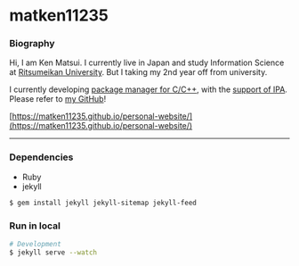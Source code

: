 # matken11235

### Biography
Hi, I am Ken Matsui.
I currently live in Japan and study Information Science at [Ritsumeikan University](http://www.ritsumei.ac.jp).
But I taking my 2nd year off from university.
<!-- College of Information Science and Engineering -->

I currently developing [package manager for C/C++](https://github.com/poacpm), with the [support of IPA](https://www.ipa.go.jp/jinzai/mitou/2018/gaiyou_t-2).
Please refer to [my GitHub](https://github.com/matken11235)!

[https://matken11235.github.io/personal-website/](https://matken11235.github.io/personal-website/)

---
### Dependencies
* Ruby
* jekyll

```bash
$ gem install jekyll jekyll-sitemap jekyll-feed
```

### Run in local
```bash
# Development
$ jekyll serve --watch
```
